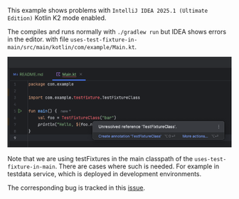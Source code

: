 This example shows problems with `IntelliJ IDEA 2025.1 (Ultimate Edition)` Kotlin K2 mode enabled.

The compiles and runs normally with `./gradlew run` but IDEA shows errors in the editor.
with file `uses-test-fixture-in-main/src/main/kotlin/com/example/Main.kt`.

![k2-issue](k2-issue.png)

Note that we are using testFixtures in the main classpath of the `uses-test-fixture-in-main`. There
are cases where such is needed. For example in testdata service, which is deployed in development environments.

The corresponding bug is tracked in this [issue](https://youtrack.jetbrains.com/issue/IDEA-371104).
